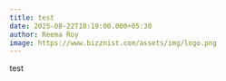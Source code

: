 ```yaml
---
title: test
date: 2025-08-22T18:19:00.000+05:30
author: Reema Roy
image: https://www.bizznist.com/assets/img/logo.png
---
```

test
